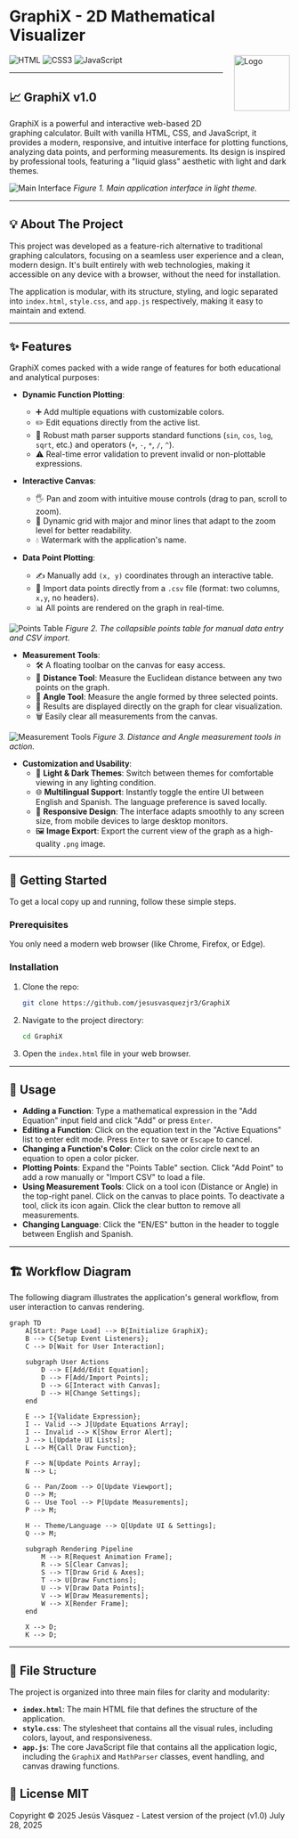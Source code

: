 # GraphiX - 2D Mathematical Visualizer

<img src="static/logo.png" alt="Logo" width="100" align="right" style="margin-left: 20px; margin-bottom: 20px;" />

![HTML](https://img.shields.io/badge/HTML5-E34F26?style=for-the-badge&logo=html5&logoColor=white)
![CSS3](https://img.shields.io/badge/CSS3-1572B6?style=for-the-badge&logo=css3&logoColor=white)
![JavaScript](https://img.shields.io/badge/JavaScript-F7DF1E?style=for-the-badge&logo=javascript&logoColor=black)

---

## 📈 GraphiX v1.0

GraphiX is a powerful and interactive web-based 2D graphing calculator. Built with vanilla HTML, CSS, and JavaScript, it provides a modern, responsive, and intuitive interface for plotting functions, analyzing data points, and performing measurements. Its design is inspired by professional tools, featuring a "liquid glass" aesthetic with light and dark themes.

![Main Interface](static/screenshot-1.png)
*Figure 1. Main application interface in light theme.*

---

## 💡 About The Project

This project was developed as a feature-rich alternative to traditional graphing calculators, focusing on a seamless user experience and a clean, modern design. It's built entirely with web technologies, making it accessible on any device with a browser, without the need for installation.

The application is modular, with its structure, styling, and logic separated into `index.html`, `style.css`, and `app.js` respectively, making it easy to maintain and extend.

---

## ✨ Features

GraphiX comes packed with a wide range of features for both educational and analytical purposes:

* **Dynamic Function Plotting**:
    * ➕ Add multiple equations with customizable colors.
    * ✏️ Edit equations directly from the active list.
    * 🔬 Robust math parser supports standard functions (`sin`, `cos`, `log`, `sqrt`, etc.) and operators (`+`, `-`, `*`, `/`, `^`).
    * ⚠️ Real-time error validation to prevent invalid or non-plottable expressions.

* **Interactive Canvas**:
    * 🖐️ Pan and zoom with intuitive mouse controls (drag to pan, scroll to zoom).
    * 📏 Dynamic grid with major and minor lines that adapt to the zoom level for better readability.
    * 💧 Watermark with the application's name.

* **Data Point Plotting**:
    * ✍️ Manually add `(x, y)` coordinates through an interactive table.
    * 📄 Import data points directly from a `.csv` file (format: two columns, `x,y`, no headers).
    * 📊 All points are rendered on the graph in real-time.

![Points Table](static/screenshot-2.png)
*Figure 2. The collapsible points table for manual data entry and CSV import.*

* **Measurement Tools**:
    * 🛠️ A floating toolbar on the canvas for easy access.
    * 📐 **Distance Tool**: Measure the Euclidean distance between any two points on the graph.
    * 📏 **Angle Tool**: Measure the angle formed by three selected points.
    * 🎯 Results are displayed directly on the graph for clear visualization.
    * 🗑️ Easily clear all measurements from the canvas.

![Measurement Tools](static/screenshot-3.png)
*Figure 3. Distance and Angle measurement tools in action.*

* **Customization and Usability**:
    * 🎨 **Light & Dark Themes**: Switch between themes for comfortable viewing in any lighting condition.
    * 🌐 **Multilingual Support**: Instantly toggle the entire UI between English and Spanish. The language preference is saved locally.
    * 📱 **Responsive Design**: The interface adapts smoothly to any screen size, from mobile devices to large desktop monitors.
    * 🖼️ **Image Export**: Export the current view of the graph as a high-quality `.png` image.

---

## 🚀 Getting Started

To get a local copy up and running, follow these simple steps.

### Prerequisites

You only need a modern web browser (like Chrome, Firefox, or Edge).

### Installation

1.  Clone the repo:
    ```sh
    git clone https://github.com/jesusvasquezjr3/GraphiX
    ```
2.  Navigate to the project directory:
    ```sh
    cd GraphiX
    ```
3.  Open the `index.html` file in your web browser.

---

## 📖 Usage

* **Adding a Function**: Type a mathematical expression in the "Add Equation" input field and click "Add" or press `Enter`.
* **Editing a Function**: Click on the equation text in the "Active Equations" list to enter edit mode. Press `Enter` to save or `Escape` to cancel.
* **Changing a Function's Color**: Click on the color circle next to an equation to open a color picker.
* **Plotting Points**: Expand the "Points Table" section. Click "Add Point" to add a row manually or "Import CSV" to load a file.
* **Using Measurement Tools**: Click on a tool icon (Distance or Angle) in the top-right panel. Click on the canvas to place points. To deactivate a tool, click its icon again. Click the clear button to remove all measurements.
* **Changing Language**: Click the "EN/ES" button in the header to toggle between English and Spanish.

---

## 🏗️ Workflow Diagram

The following diagram illustrates the application's general workflow, from user interaction to canvas rendering.

```mermaid
graph TD
    A[Start: Page Load] --> B{Initialize GraphiX};
    B --> C{Setup Event Listeners};
    C --> D[Wait for User Interaction];

    subgraph User Actions
        D --> E[Add/Edit Equation];
        D --> F[Add/Import Points];
        D --> G[Interact with Canvas];
        D --> H[Change Settings];
    end

    E --> I{Validate Expression};
    I -- Valid --> J[Update Equations Array];
    I -- Invalid --> K[Show Error Alert];
    J --> L[Update UI Lists];
    L --> M{Call Draw Function};

    F --> N[Update Points Array];
    N --> L;

    G -- Pan/Zoom --> O[Update Viewport];
    O --> M;
    G -- Use Tool --> P[Update Measurements];
    P --> M;

    H -- Theme/Language --> Q[Update UI & Settings];
    Q --> M;

    subgraph Rendering Pipeline
        M --> R[Request Animation Frame];
        R --> S[Clear Canvas];
        S --> T[Draw Grid & Axes];
        T --> U[Draw Functions];
        U --> V[Draw Data Points];
        V --> W[Draw Measurements];
        W --> X[Render Frame];
    end

    X --> D;
    K --> D;
```

-----

## 📁 File Structure

The project is organized into three main files for clarity and modularity:

  * **`index.html`**: The main HTML file that defines the structure of the application.
  * **`style.css`**: The stylesheet that contains all the visual rules, including colors, layout, and responsiveness.
  * **`app.js`**: The core JavaScript file that contains all the application logic, including the `GraphiX` and `MathParser` classes, event handling, and canvas drawing functions.

## 📜 License MIT
Copyright © 2025 Jesús Vásquez - Latest version of the project (v1.0) July 28, 2025
